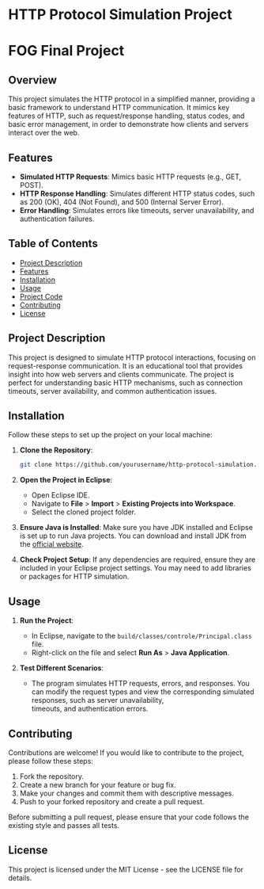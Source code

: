 # HTTP Protocol Simulation Project
# FOG Final Project
## Overview
This project simulates the HTTP protocol in a simplified manner, providing a basic framework to understand HTTP communication. It mimics key features of HTTP, such as request/response handling, status codes, and basic error management, in order to demonstrate how clients and servers interact over the web.

## Features
- **Simulated HTTP Requests**: Mimics basic HTTP requests (e.g., GET, POST).
- **HTTP Response Handling**: Simulates different HTTP status codes, such as 200 (OK), 404 (Not Found), and 500 (Internal Server Error).
- **Error Handling**: Simulates errors like timeouts, server unavailability, and authentication failures.


## Table of Contents
- [Project Description](#project-description)
- [Features](#features)
- [Installation](#installation)
- [Usage](#usage)
- [Project Code](#project-code)
- [Contributing](#contributing)
- [License](#license)

## Project Description
This project is designed to simulate HTTP protocol interactions, focusing on request-response communication. It is an educational tool that provides insight into how web servers and clients communicate. The project is perfect for understanding basic HTTP mechanisms, such as connection timeouts, server availability, and common authentication issues.

## Installation

Follow these steps to set up the project on your local machine:

1. **Clone the Repository**:
   ```bash
   git clone https://github.com/yourusername/http-protocol-simulation.git
   ```

2. **Open the Project in Eclipse**:
   - Open Eclipse IDE.
   - Navigate to **File** > **Import** > **Existing Projects into Workspace**.
   - Select the cloned project folder.

3. **Ensure Java is Installed**:
   Make sure you have JDK installed and Eclipse is set up to run Java projects. You can download and install JDK from the [official website](https://www.oracle.com/java/technologies/javase-jdk11-downloads.html).

4. **Check Project Setup**:
   If any dependencies are required, ensure they are included in your Eclipse project settings. You may need to add libraries or packages for HTTP simulation.

## Usage

1. **Run the Project**:
   - In Eclipse, navigate to the `build/classes/controle/Principal.class` file.
   - Right-click on the file and select **Run As** > **Java Application**.

2. **Test Different Scenarios**:
   - The program simulates HTTP requests, errors, and responses. You can modify the request types and view the corresponding simulated responses, such as server unavailability,       
     timeouts, and authentication errors.

 
 

## Contributing

Contributions are welcome! If you would like to contribute to the project, please follow these steps:

1. Fork the repository.
2. Create a new branch for your feature or bug fix.
3. Make your changes and commit them with descriptive messages.
4. Push to your forked repository and create a pull request.

Before submitting a pull request, please ensure that your code follows the existing style and passes all tests.

## License

This project is licensed under the MIT License - see the LICENSE file for details.

 
